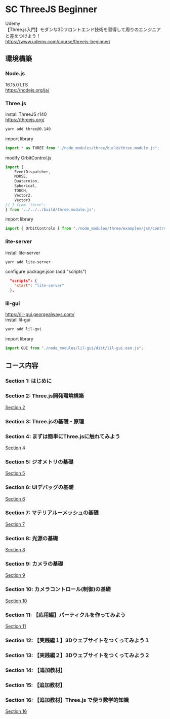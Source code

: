 # SC ThreeJS Beginner

Udemy  
【Three.js入門】モダンな3Dフロントエンド技術を習得して周りのエンジニアと差をつけよう！  
https://www.udemy.com/course/threejs-beginner/  


## 環境構築

### Node.js

16.15.0 LTS  
https://nodejs.org/ja/  


### Three.js  

install ThreeJS r140  
https://threejs.org/  

```sh
yarn add three@0.140
```
import library  
```js
import * as THREE from "./node_modules/three/build/three.module.js";
```

modify OrbitControl.js
```js
import {
	EventDispatcher,
	MOUSE,
	Quaternion,
	Spherical,
	TOUCH,
	Vector2,
	Vector3
// } from 'three';
} from '../../../build/three.module.js';
```
import library  
```js
import { OrbitControls } from "./node_modules/three/examples/jsm/controls/OrbitControls.js";
```

### lite-server  

install lite-server
```sh
yarn add lite-server
```
configure package.json (add "scripts")   
```json
  "scripts": {
    "start": "lite-server"
  },
```

### lil-gui

https://lil-gui.georgealways.com/  
install lil-gui
```sh
yarn add lil-gui
```
import library  
```js
import GUI from "./node_modules/lil-gui/dist/lil-gui.esm.js";
```

## コース内容


### Section 1: はじめに


### Section 2: Three.js開発環境構築

[Section 2](./sec02)  


### Section 3: Three.jsの基礎・原理


### Section 4: まずは簡単にThree.jsに触れてみよう

[Section 4](./sec04)  


### Section 5: ジオメトリの基礎

[Section 5](./sec05)  


### Section 6: UIデバッグの基礎

[Section 6](./sec06)  


### Section 7: マテリアルーメッシュの基礎

[Section 7](./sec07)  


### Section 8: 光源の基礎

[Section 8](./sec08)  


### Section 9: カメラの基礎

[Section 9](./sec09)  


### Section 10: カメラコントロール(制御)の基礎

[Section 10](./sec10)  


### Section 11: 【応用編】パーティクルを作ってみよう

[Section 11](./sec11)  


### Section 12: 【実践編１】3Dウェブサイトをつくってみよう１


### Section 13: 【実践編２】3Dウェブサイトをつくってみよう２


### Section 14: 【追加教材】


### Section 15: 【追加教材】


### Section 16: 【追加教材】Three.js で使う数学的知識

[Section 16](./sec16)  


